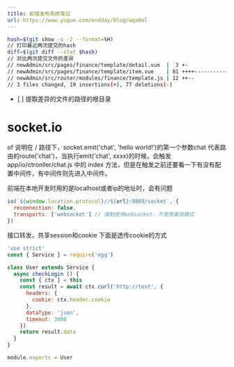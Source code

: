 ```yaml
---
title: 前端发布系统笔记
url: https://www.yuque.com/endday/blog/wqa6el
---
```


```bash
hash=$(git show -s -2 --format=%H)
// 打印最近两次提交的hash
diff=$(git diff --stat $hash)
// 对比两次提交文件的差异
// newAdmin/src/pages/finance/template/detail.vue  |  3 +-
// newAdmin/src/pages/finance/template/item.vue    | 81 ++++---------------------
// newAdmin/src/router/modules/finance/template.js | 12 ++--
// 3 files changed, 19 insertions(+), 77 deletions(-)
```

- \[ ] 提取差异的文件的路径的根目录

<a name="hvRmN"></a>

# socket.io

of 说明在 / 路径下，socket.emit('chat', 'hello world!')的第一个参数chat 代表路由的route('chat')，当执行emit('chat', xxxx)的时候，会触发app/io/ctronller/chat.js 中的 index 方法，但是在触发之前还要看一下有没有配置中间件，有中间件则先进入中间件。

前端在本地开发时用的是localhost或者ip的地址时，会有问题

```javascript
io(`${window.location.protocol}//${url}:8889/socket`, {
  reconnection: false,
  transports: ['websocket'] // 强制使用websocket，不使用兼容模式
})
```

接口转发，共享session和cookie
下面是透传cookie的方式

```javascript
'use strict'
const { Service } = require('egg')

class User extends Service {
  async checkLogin () {
    const { ctx } = this
    const result = await ctx.curl('http://test', {
      headers: {
        cookie: ctx.header.cookie
      },
      dataType: 'json',
      timeout: 3000
    })
    return result.data
  }
}

module.exports = User

```
